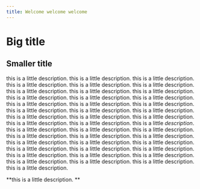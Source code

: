 ```yaml
---
title: Welcome welcome welcome
---
```

# Big title

## Smaller title

this is a little description. this is a little description. this is a little description. this is a little description. this is a little description. this is a little description. this is a little description. this is a little description. this is a little description. this is a little description. this is a little description. this is a little description. this is a little description. this is a little description. this is a little description. this is a little description. this is a little description. this is a little description. this is a little description. this is a little description. this is a little description. this is a little description. this is a little description. this is a little _description_. this is a little description. this is a little description. this is a little description. this is a little description. this is a little description. this is a little description. this is a little description. this is a little description. this is a little description. this is a little description. this is a little description. this is a little description. this is a little description. this is a little description. this is a little description. this is a little description. this is a little description. this is a little description. this is a little description. 


**this is a little description. **

